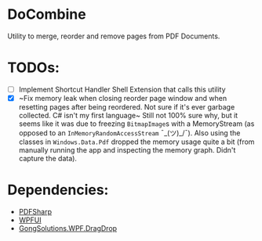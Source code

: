 # DoCombine

Utility to merge, reorder and remove pages from PDF Documents.

# TODOs:
- [ ] Implement Shortcut Handler Shell Extension that calls this utility
- [x] ~Fix memory leak when closing reorder page window and when resetting pages after being reordered. Not sure if it's ever garbage collected. C# isn't my first language~
      Still not 100% sure why, but it seems like it was due to freezing `BitmapImage`s with a MemoryStream (as opposed to an `InMemoryRandomAccessStream` ¯\_(ツ)_/¯). Also using
      the classes in `Windows.Data.Pdf` dropped the memory usage quite a bit (from manually running the app and inspecting the memory graph. Didn't capture the data).

# Dependencies:
- [PDFSharp](https://github.com/empira/PDFsharp)
- [WPFUI](https://github.com/lepoco/wpfui)
- [GongSolutions.WPF.DragDrop](https://github.com/punker76/gong-wpf-dragdrop)